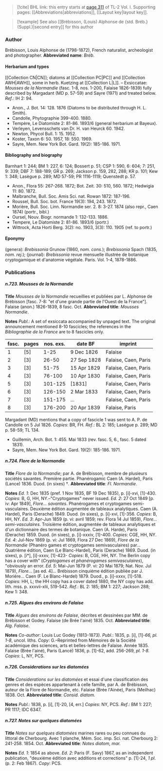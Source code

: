 > [!cite] BHL link: this entry starts at [page 311](https://www.biodiversitylibrary.org/page/33120442) of TL-2 Vol. I.
> Supporting pages: [[Abbreviations|abbreviations]], [[Layout key|layout key]].

> [!example] See also [[Brébisson, (Louis) Alphonse de {std. Bréb.} (Suppl.)|second entry]] for this author

### Author

Brébisson, Louis Alphonse de (1798-1872), French naturalist, archeologist and photographer. 
**Abbreviated name**: *Bréb.*

#### Herbarium and types

[[Collection CN|CN]]; diatoms at [[Collection PC|PC]] and [[Collection AWH|AWH]], some in herb. Kuetzing at [[Collection L|L]]. – Exsiccatae: *Mousses de la Normandie* (fasc. 1-8, nos. 1-200, Falaise 1826-1839) fully described by Margadant (MD p. 57-59) and Sayre (1971) and treated below.
*Ref*.: IH 2: 94.
- Anon., J. Bot. 14: 128. 1876 (Diatoms to be distributed through H. L. Smith).
- Candolle, Phytographie 399-400. 1880.
- Tempère, Le Diatomiste 2: 81-86. 1893/6 (general herbarium at Bayeux).
- Verleyen, Levensschets van Dr. H. van Heurck 60. 1942.
- Newton, Phycol Bull. 1: 15. 1952.
- Koster, Taxon 6: 50. 1957, 18: 550. 1969.
- Sayre, Mem. New York Bot. Gard. 19(2): 185-186. 1971.

#### Bibliography and biography

Barnhart 1: 244; BM 1: 227, 6: 124; Bossert p. 51; CSP 1: 590, 6: 604; 7: 251, 9: 339; DBF 7: 188-189; GR p. 269; Jackson p. 159, 282, 288; KR p. 101; Kew 1: 348; Lasègue p. 289; MD 57-59; PR 1116-1119; Quenstedt p. 57.
- Anon., Flora 55: 267-268. 1872; Bot. Zeit. 30: 510, 560. 1872; Hedwigia 11: 80. 1872.
- Malbranche, Bull. Soc. Amis Sci. nat. Rowan 1872: 187-196.
- Roussel, Bull. Soc. bot. France 19(3): 194, 243. 1872.
- Morière, Bull. Soc. Linn. Normandie ser. 2. 8: 3-27. 1874 (also repr., Caen 1874) (portr., bibl.)
- Oursel, Nouv. Biogr. normande 1: 132-133. 1886.
- Tempere, Le Diatomiste 2: 81-86. 1893/6 (portr.)
- Wittrock, Acta Horti Berg. 3(2): no. 1903, 3(3): 110. 1905 (ref. to portr.)

#### Eponymy

(genera): *Brebissonia* Grunow (1860, *nom. cons.*); *Brebissonia* Spach (1835, *nom. rej.*); (journal): *Brebissonia* revue mensuelle illustrée de botanique cryptogamique et d'anatomie végétale. Paris. Vol. 1-4, 1878-1886.

### Publications

##### n.723. Mousses de la Normandie

**Title**
*Mousses de la Normandie* recueillies et publiées par L. Alphonse de Brébisson \[fasc. 7-8: "et d'une grande partie de l'Ouest de la France"\]. Falaise (anon.) 1826-1839, 8 fasc. Oct.
**Abbreviated title**: *Mousses Normandie*.

**Notes**
*Publ*.: A set of exsiccata accompanied by unpaged text. The original announcement mentioned 8-10 fascicles; the references in the *Bibliographie de la France* are to 8 fascicles only.

|fasc.	|pages	|nos. exs.	|date BF	|imprint|
|---	|---	|---	|---	|---	|
|1	|\[5\]	|1-25	|9 Dec 1826	|Falaise|
|2	|\[3\]	|26-50	|27 Sep 1828	|Falaise, Caen, Paris|
|3	|\[3\]	|51-75	|15 Apr 1829	|Falaise, Caen, Paris|
|4	|\[3\]	|76-100	|10 Apr 1830	|Falaise, Caen, Paris|
|5	|\[3\]	|101-125	|\[1831\]	|Falaise, Caen, Paris|
|6	|\[3\]	|126-150	|2 Mar 1833	|Falaise, Caen, Paris|
|7	|\[3\]	|151-175	|...	|Falaise, Caen, Paris|
|8	|\[3\]	|176-200	|20 Apr 1839	|Falaise, Paris|

Margadant (MD) mentions that a copy of fascicle 1 was sent to A. P. de Candolle on 5 Jul 1826. *Copies*: BR, FH.
*Ref*.: BL 2: 185; Laségue p. 289; MD p. 58-59; TL 134.
- Guillemin, Arch. Bot. 1: 455. Mai 1833 (rev. fasc. 5, 6., fasc. 5 dated 1831).
- Sayre, Mem. New York Bot. Gard. 19(2): 185-186. 1971.

##### n.724. Flore de la Normandie

**Title**
*Flore de la Normandie*; par A. de Brébisson, membre de plusieurs sociétés savantes. Première partie. Phanérogamic Caen (A. Hardel), Paris (Lance) 1836. Duod. (in sixes) †.
**Abbreviated title**: *Fl. Normandie*.

**Notes**
*Ed. 1*: Dec 1835 (pref. 1 Nov 1835, BF 19 Dec 1835), p. \[i\]-xvi, \[1\]-430. *Copies*: B, G, HH, NY.–"Cryptogames" never issued.
*Ed. 2*: 27 Oct 1849 \[p. iv: Apr 1849\], *Flore... savantes*. Phanérogames et cryptogames semi-vasculaires. Deuxième édition augmentée de tableaux analytiques. Caen (A. Hardel), Paris (Derache) 1849. Duod. (in sixes), p. \[i\]-xvi, \[1\]-356. *Copies*: B, HH, NY.
*Ed. 3*: Apr-Jun 1859 (p. vi: avril 1859; rev. Flora 14 Jul 1859), *Flore... semi-vasculaires*. Troisième édition, augmentée de tableaux analytiques et d'un dictionnaire des termes de botanique. Caen (A. Harde), Paris (Derache) 1859. Duod. (in sixes), p. \[i\]-xxxiv, \[1\]-400. *Copies*: CGE, HH, NY.
*Ed. 4*: Jul-Nov 1869 (p. vi: Jul 1869, Flora 27 Dec 1869), *Flore de la Normandie* (Phanéro games et cryptogames semivasculaires) par... Quatrième édition, Caen (Le Blanc-Hardel), Paris (Derache) 1869. Duod. (in sixes), p. \[i\*\], \[i\]-xxxv, \[1\]-423- *Copies*: B, CGE, HH, NY. The Berlin copy has a cover with" (*Cryptogames et phanérogames semivasculaires*), "obviously an error.
*Ed. 5*: Mai-Jun 1879 (P. vi: 20 Mai 1879; Nat. Nov. Jul 1879), *Flore*... \[as ed. 4\]... Brébisson cinquiéme édition publiée par J. Moriére... Caen (F. Le Blanc-Hardel) 1879. Duod., p. \[i\]-xxxv, \[1\]-518. *Copies*: HH, L; the HH copy has a cover dated 1880, the NY copy has add. lith. mss. p. xxxvii-xlii, 519-542.
*Ref*.: BL 2: 185; BM 1: 227; Jackson 288; Kew 1: 348.

##### n.725. Algues des environs de Falaise

**Title**
*Algues des environs de Falaise*, décrites et dessinées par MM. de Brébisson et Godey. Falaise (de Brée l'ainé) 1835. Oct.
**Abbreviated title**: *Alg. Falaise*.

**Notes**
*Co-author*: Louis Luc Godey (1813-1873).
*Publ*.: 1835, p. \[i\], \[1\]-*66, pl. 1-8*, uncol. liths. *Copy*: G.–Reprinted from Mémoires de la Société académique des sciences, arts et belles-lettres de Falaise. Année 1835. Falaise (Brée l'ainé), Paris (Lancé) 1836, p. \[1\]-62, add. 256-269, *pl. 1-8. Copies*: L, NY, PCS.

##### n.726. Considerations sur les diatomées

**Title**
*Considerations sur les diatomées* et essai d'une classification des genres et des espèces appartenant à celle famille, par A. de Brébisson, auteur de la Flore de Normandie, etc. Falaise (Brée l'Ainée), Paris (Meilhac) 1838. Oct.
**Abbreviated title**: *Consid. diatom.*

**Notes**
*Publ*.: 1838, p. \[i\], \[1\]-20, \[4, err.\] *Copies*: NY, PCS.
*Ref*.: BM 1: 227; PR 1117; IDC 6347.

##### n.727. Notes sur quelques diatomées

**Title**
*Notes sur quelques diatomées* marines rares ou peu connues du littoral de Cherbourg. Avec 1 planche, Mém. Soc. imp. Sci. nat. Cherbourg 2: 241-258. 1854. Oct.
**Abbreviated title**: *Notes diatom, mar.*

**Notes**
*Ed. 1*: 1854 as above.
*Ed. 2*: Paris (F. Savy) 1867, as an independent publication, "deuxiéme édition avec additions et corrections" p. \[1\]-24, *1 pl*. (p. 2: Feb 1867). *Copy*: PCS.

